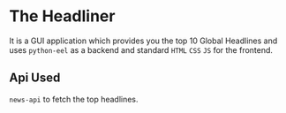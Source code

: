 # The Headliner
It is a GUI application which provides you the top 10 Global Headlines and uses `python-eel` as a backend and standard `HTML` `CSS` `JS` for the frontend.

## Api Used
`news-api` to fetch the top headlines.
